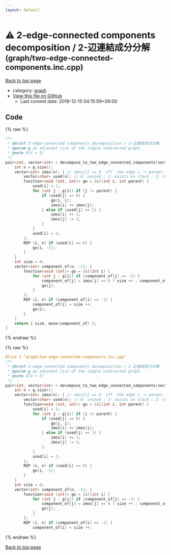 ```yaml
---
layout: default
---
```


<!-- mathjax config similar to math.stackexchange -->
<script type="text/javascript" async
  src="https://cdnjs.cloudflare.com/ajax/libs/mathjax/2.7.5/MathJax.js?config=TeX-MML-AM_CHTML">
</script>
<script type="text/x-mathjax-config">
  MathJax.Hub.Config({
    TeX: { equationNumbers: { autoNumber: "AMS" }},
    tex2jax: {
      inlineMath: [ ['$','$'] ],
      processEscapes: true
    },
    "HTML-CSS": { matchFontHeight: false },
    displayAlign: "left",
    displayIndent: "2em"
  });
</script>

<script type="text/javascript" src="https://cdnjs.cloudflare.com/ajax/libs/jquery/3.4.1/jquery.min.js"></script>
<script src="https://cdn.jsdelivr.net/npm/jquery-balloon-js@1.1.2/jquery.balloon.min.js" integrity="sha256-ZEYs9VrgAeNuPvs15E39OsyOJaIkXEEt10fzxJ20+2I=" crossorigin="anonymous"></script>
<script type="text/javascript" src="../../assets/js/copy-button.js"></script>
<link rel="stylesheet" href="../../assets/css/copy-button.css" />


# :warning: 2-edge-connected components decomposition / 2-辺連結成分分解 <small>(graph/two-edge-connected-components.inc.cpp)</small>

<a href="../../index.html">Back to top page</a>

* category: <a href="../../index.html#f8b0b924ebd7046dbfa85a856e4682c8">graph</a>
* <a href="{{ site.github.repository_url }}/blob/master/graph/two-edge-connected-components.inc.cpp">View this file on GitHub</a>
    - Last commit date: 2019-12-15 04:15:59+09:00




## Code

<a id="unbundled"></a>
{% raw %}
```cpp
/**
 * @brief 2-edge-connected components decomposition / 2-辺連結成分分解
 * @param g an adjacent list of the simple undirected graph
 * @note O(V + E)
 */
pair<int, vector<int> > decompose_to_two_edge_connected_components(vector<vector<int> > const & g) {
    int n = g.size();
    vector<int> imos(n); { // imos[i] == 0  iff  the edge i -> parent is a bridge
        vector<char> used(n); // 0: unused ; 1: exists on stack ; 2: removed from stack
        function<void (int, int)> go = [&](int i, int parent) {
            used[i] = 1;
            for (int j : g[i]) if (j != parent) {
                if (used[j] == 0) {
                    go(j, i);
                    imos[i] += imos[j];
                } else if (used[j] == 1) {
                    imos[i] += 1;
                    imos[j] -= 1;
                }
            }
            used[i] = 2;
        };
        REP (i, n) if (used[i] == 0) {
            go(i, -1);
        }
    }
    int size = 0;
    vector<int> component_of(n, -1); {
        function<void (int)> go = [&](int i) {
            for (int j : g[i]) if (component_of[j] == -1) {
                component_of[j] = imos[j] == 0 ? size ++ : component_of[i];
                go(j);
            }
        };
        REP (i, n) if (component_of[i] == -1) {
            component_of[i] = size ++;
            go(i);
        }
    }
    return { size, move(component_of) };
}

```
{% endraw %}

<a id="bundled"></a>
{% raw %}
```cpp
#line 1 "graph/two-edge-connected-components.inc.cpp"
/**
 * @brief 2-edge-connected components decomposition / 2-辺連結成分分解
 * @param g an adjacent list of the simple undirected graph
 * @note O(V + E)
 */
pair<int, vector<int> > decompose_to_two_edge_connected_components(vector<vector<int> > const & g) {
    int n = g.size();
    vector<int> imos(n); { // imos[i] == 0  iff  the edge i -> parent is a bridge
        vector<char> used(n); // 0: unused ; 1: exists on stack ; 2: removed from stack
        function<void (int, int)> go = [&](int i, int parent) {
            used[i] = 1;
            for (int j : g[i]) if (j != parent) {
                if (used[j] == 0) {
                    go(j, i);
                    imos[i] += imos[j];
                } else if (used[j] == 1) {
                    imos[i] += 1;
                    imos[j] -= 1;
                }
            }
            used[i] = 2;
        };
        REP (i, n) if (used[i] == 0) {
            go(i, -1);
        }
    }
    int size = 0;
    vector<int> component_of(n, -1); {
        function<void (int)> go = [&](int i) {
            for (int j : g[i]) if (component_of[j] == -1) {
                component_of[j] = imos[j] == 0 ? size ++ : component_of[i];
                go(j);
            }
        };
        REP (i, n) if (component_of[i] == -1) {
            component_of[i] = size ++;

```
{% endraw %}

<a href="../../index.html">Back to top page</a>

